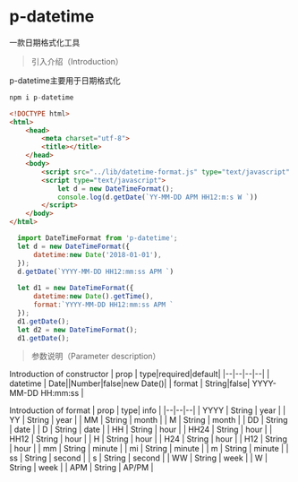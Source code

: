 # p-datetime
一款日期格式化工具

> 引入介绍（Introduction）

p-datetime主要用于日期格式化

```javascript
npm i p-datetime
```
    
```html
<!DOCTYPE html>
<html>
	<head>
		<meta charset="utf-8">
		<title></title>
	</head>
	<body>
		<script src="../lib/datetime-format.js" type="text/javascript" charset="utf-8"></script>
		<script type="text/javascript">
			let d = new DateTimeFormat();
			console.log(d.getDate(`YY-MM-DD APM HH12:m:s W `))
		</script>
	</body>
</html>
```  
```javascript
  import DateTimeFormat from 'p-datetime';
  let d = new DateTimeFormat({
	  datetime:new Date('2018-01-01'),
  });
  d.getDate(`YYYY-MM-DD HH12:mm:ss APM `)
  
  let d1 = new DateTimeFormat({
	  datetime:new Date().getTime(),
	  format:`YYYY-MM-DD HH12:mm:ss APM `
  });
  d1.getDate();
  let d2 = new DateTimeFormat();
  d1.getDate();
```

> 参数说明（Parameter description）

Introduction of constructor
| prop |  type|required|default|
|--|--|--|--|
| datetime |  Date||Number|false|new Date()|
| format |  String|false| YYYY-MM-DD HH:mm:ss |

Introduction of format
| prop |  type| info |
|--|--|--|
| YYYY |  String | year |
| YY |  String | year |
| MM |  String | month |
| M |  String | month |
| DD |  String | date |
| D |  String | date |
| HH |  String | hour |
| HH24 |  String | hour |
| HH12 |  String | hour |
| H |  String | hour |
| H24 |  String | hour |
| H12 |  String | hour |
| mm |  String | minute |
| mi |  String | minute |
| m |  String | minute |
| ss |  String | second |
| s |  String | second |
| WW |  String | week |
| W |  String | week |
| APM |  String | AP/PM |
